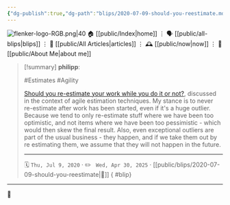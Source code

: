 ```yaml
---
{"dg-publish":true,"dg-path":"blips/2020-07-09-should-you-reestimate.md","dg-permalink":"2020/07/09/should-you-reestimate/","permalink":"/2020/07/09/should-you-reestimate/","title":"philipp @ 2020-07-09","created":"2020-07-09T00:00:00","updated":"2025-04-30T22:27:35"}
---
```



<div class="transclusion internal-embed is-loaded"><div class="markdown-embed">




![flenker-logo-RGB.png|40](/img/user/attachments/flenker-logo-RGB.png)
🏠 [[public/Index\|home]]  ⋮ 🗣️ [[public/all-blips\|blips]] ⋮  📝 [[public/All Articles\|articles]]  ⋮ 🕰️ [[public/now\|now]] ⋮ 🪪 [[public/About Me\|about me]]


</div></div>


> [!summary] **philipp**:
>
> #Estimates #Agility
>
> [Should you re-estimate your work while you do it or
> not?](https://www.mountaingoatsoftware.com/blog/to-re-estimate-or-not-that-is-the-question),
> discussed in the context of agile estimation techniques. My stance is to never
> re-estimate after work has been started, even if it's a huge outlier. Because we
> tend to only re-estimate stuff where we have been too optimistic, and not items
> where we have been too pessimistic - which would then skew the final result.
> Also, even exceptional outliers are part of the usual business - they happen,
> and if we take them out by re estimating them, we assume that they will not
> happen in the future.
> - - -
>
> 🗓️ <code>Thu, Jul 9, 2020</code>  · ✏️ <code> Wed, Apr 30, 2025</code>  · [[public/blips/2020-07-09-should-you-reestimate\|🔗]]
{ #blip}


- - -

 👾
